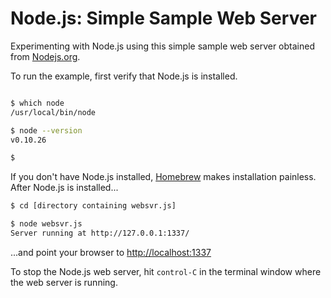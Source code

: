 Node.js: Simple Sample Web Server
===

Experimenting with Node.js using this simple sample web server obtained from [Nodejs.org](http://nodejs.org).

To run the example, first verify that Node.js is installed.

```bash

$ which node
/usr/local/bin/node

$ node --version
v0.10.26

$ 

```
If you don't have Node.js installed, [Homebrew](http://brew.sh/) makes installation painless. After Node.js is installed...

```bash
$ cd [directory containing websvr.js]

$ node websvr.js
Server running at http://127.0.0.1:1337/

```

...and point your browser to [http://localhost:1337](http://localhost:1337)

To stop the Node.js web server, hit `control-C` in the terminal window where the web server is running.


